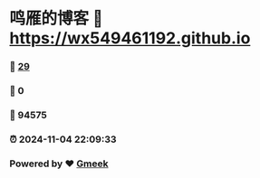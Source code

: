 # 鸣雁的博客 :link: https://wx549461192.github.io 
### :page_facing_up: [29](https://wx549461192.github.io/tag.html) 
### :speech_balloon: 0 
### :hibiscus: 94575 
### :alarm_clock: 2024-11-04 22:09:33 
### Powered by :heart: [Gmeek](https://github.com/Meekdai/Gmeek)
